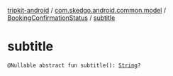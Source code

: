 [tripkit-android](../../index.md) / [com.skedgo.android.common.model](../index.md) / [BookingConfirmationStatus](index.md) / [subtitle](./subtitle.md)

# subtitle

`@Nullable abstract fun subtitle(): `[`String`](https://kotlinlang.org/api/latest/jvm/stdlib/kotlin/-string/index.html)`?`